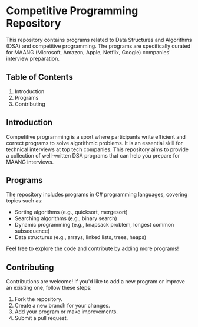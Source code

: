 # Competitive Programming Repository

This repository contains programs related to Data Structures and Algorithms (DSA) and competitive programming. The programs are specifically curated for MAANG (Microsoft, Amazon, Apple, Netflix, Google) companies' interview preparation.

## Table of Contents

1. Introduction
2. Programs
3. Contributing


## Introduction

Competitive programming is a sport where participants write efficient and correct programs to solve algorithmic problems. It is an essential skill for technical interviews at top tech companies. This repository aims to provide a collection of well-written DSA programs that can help you prepare for MAANG interviews.

## Programs

The repository includes programs in C# programming languages, covering topics such as:

- Sorting algorithms (e.g., quicksort, mergesort)
- Searching algorithms (e.g., binary search)
- Dynamic programming (e.g., knapsack problem, longest common subsequence)
- Data structures (e.g., arrays, linked lists, trees, heaps)

Feel free to explore the code and contribute by adding more programs!

## Contributing

Contributions are welcome! If you'd like to add a new program or improve an existing one, follow these steps:

1. Fork the repository.
2. Create a new branch for your changes.
3. Add your program or make improvements.
4. Submit a pull request.

